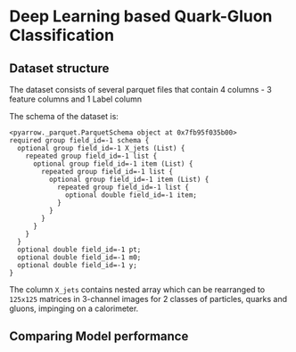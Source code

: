 # Deep Learning based Quark-Gluon Classification


## Dataset structure

The dataset consists of several parquet files that contain 4 columns - 3 feature columns and 1 Label column

The schema of the dataset is:

```
<pyarrow._parquet.ParquetSchema object at 0x7fb95f035b00>
required group field_id=-1 schema {
  optional group field_id=-1 X_jets (List) {
    repeated group field_id=-1 list {
      optional group field_id=-1 item (List) {
        repeated group field_id=-1 list {
          optional group field_id=-1 item (List) {
            repeated group field_id=-1 list {
              optional double field_id=-1 item;
            }
          }
        }
      }
    }
  }
  optional double field_id=-1 pt;
  optional double field_id=-1 m0;
  optional double field_id=-1 y;
}
```

The column `X_jets` contains nested array which can be rearranged to `125x125` matrices in 3-channel images for 2 classes of particles, quarks and gluons, impinging on a calorimeter.



## Comparing Model performance